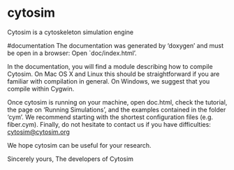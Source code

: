 # cytosim
Cytosim is a cytoskeleton simulation engine 

#documentation
The documentation was generated by ‘doxygen’ and must be open in a browser:
Open `doc/index.html’.

In the documentation, you will find a module describing how to compile Cytosim. On Mac OS X and Linux this should be straightforward if you are familiar with compilation in general. On Windows, we suggest that you compile within Cygwin.

Once cytosim is running on your machine, open doc.html, check the tutorial, the page on ‘Running Simulations’, and the examples contained in the folder ‘cym’. We recommend starting with the shortest configuration files (e.g. fiber.cym). Finally, do not hesitate to contact us if you have difficulties: cytosim@cytosim.org

We hope cytosim can be useful for your research. 

Sincerely yours,
     The developers of Cytosim
